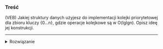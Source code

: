 ### Treść
(VEB)
Jakiej struktury danych użyjesz do implementacji kolejki priorytetowej dla zbioru kluczy {0...n}, gdzie operacje kolejkowe są w O(lglgn). Opisz ideę jej konstrukcji. 

------
<details><summary>Rozwiązanie</summary>
<p>

